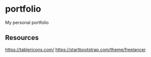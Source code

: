 # portfolio
My personal portfolio

## Resources
https://tablericons.com/
https://startbootstrap.com/theme/freelancer

